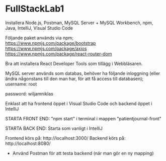 # FullStackLab1

Installera Node.js, Postman, MySQL Server + MySQL Workbench, npm, Java, IntelliJ, Visual Studio Code


Följande paket används via npm;
https://www.npmjs.com/package/bootstrap
https://www.npmjs.com/package/axios
https://www.npmjs.com/package/react-router-dom


Bra att installera React Developer Tools som tillägg i Webbläsaren.


MySQL server används som databas, behöver ha följande inloggning (eller ändra någonstans till den man har, för att få access till databasen);
username: root

password: wiljamniklas


Enklast att ha frontend öppet i Visual Studio Code och backend öppet i IntelliJ


STARTA FRONT END: "npm start" i terminal i mappen "patientjournal-front"

STARTA BACK END: Starta som vanligt i IntelliJ


Frontend körs på: http://localhost:3000/
Backend körs på: http://localhost:8080/


* Använd Postman för att testa backend (när man gör en ny mapping)
